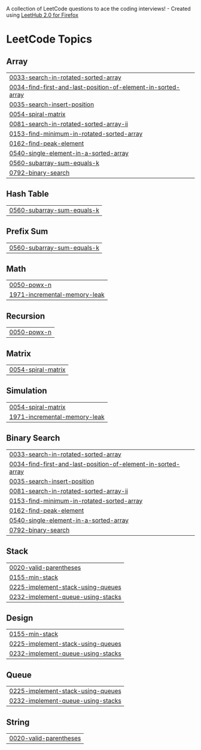 A collection of LeetCode questions to ace the coding interviews! - Created using [LeetHub 2.0 for Firefox](https://github.com/maitreya2954/LeetHub-2.0-Firefox)
<!---LeetCode Topics Start-->
# LeetCode Topics
## Array
|  |
| ------- |
| [0033-search-in-rotated-sorted-array](https://github.com/tusharsolan/DSA-with-Python/tree/master/0033-search-in-rotated-sorted-array) |
| [0034-find-first-and-last-position-of-element-in-sorted-array](https://github.com/tusharsolan/DSA-with-Python/tree/master/0034-find-first-and-last-position-of-element-in-sorted-array) |
| [0035-search-insert-position](https://github.com/tusharsolan/DSA-with-Python/tree/master/0035-search-insert-position) |
| [0054-spiral-matrix](https://github.com/tusharsolan/DSA-with-Python/tree/master/0054-spiral-matrix) |
| [0081-search-in-rotated-sorted-array-ii](https://github.com/tusharsolan/DSA-with-Python/tree/master/0081-search-in-rotated-sorted-array-ii) |
| [0153-find-minimum-in-rotated-sorted-array](https://github.com/tusharsolan/DSA-with-Python/tree/master/0153-find-minimum-in-rotated-sorted-array) |
| [0162-find-peak-element](https://github.com/tusharsolan/DSA-with-Python/tree/master/0162-find-peak-element) |
| [0540-single-element-in-a-sorted-array](https://github.com/tusharsolan/DSA-with-Python/tree/master/0540-single-element-in-a-sorted-array) |
| [0560-subarray-sum-equals-k](https://github.com/tusharsolan/DSA-with-Python/tree/master/0560-subarray-sum-equals-k) |
| [0792-binary-search](https://github.com/tusharsolan/DSA-with-Python/tree/master/0792-binary-search) |
## Hash Table
|  |
| ------- |
| [0560-subarray-sum-equals-k](https://github.com/tusharsolan/DSA-with-Python/tree/master/0560-subarray-sum-equals-k) |
## Prefix Sum
|  |
| ------- |
| [0560-subarray-sum-equals-k](https://github.com/tusharsolan/DSA-with-Python/tree/master/0560-subarray-sum-equals-k) |
## Math
|  |
| ------- |
| [0050-powx-n](https://github.com/tusharsolan/DSA-with-Python/tree/master/0050-powx-n) |
| [1971-incremental-memory-leak](https://github.com/tusharsolan/DSA-with-Python/tree/master/1971-incremental-memory-leak) |
## Recursion
|  |
| ------- |
| [0050-powx-n](https://github.com/tusharsolan/DSA-with-Python/tree/master/0050-powx-n) |
## Matrix
|  |
| ------- |
| [0054-spiral-matrix](https://github.com/tusharsolan/DSA-with-Python/tree/master/0054-spiral-matrix) |
## Simulation
|  |
| ------- |
| [0054-spiral-matrix](https://github.com/tusharsolan/DSA-with-Python/tree/master/0054-spiral-matrix) |
| [1971-incremental-memory-leak](https://github.com/tusharsolan/DSA-with-Python/tree/master/1971-incremental-memory-leak) |
## Binary Search
|  |
| ------- |
| [0033-search-in-rotated-sorted-array](https://github.com/tusharsolan/DSA-with-Python/tree/master/0033-search-in-rotated-sorted-array) |
| [0034-find-first-and-last-position-of-element-in-sorted-array](https://github.com/tusharsolan/DSA-with-Python/tree/master/0034-find-first-and-last-position-of-element-in-sorted-array) |
| [0035-search-insert-position](https://github.com/tusharsolan/DSA-with-Python/tree/master/0035-search-insert-position) |
| [0081-search-in-rotated-sorted-array-ii](https://github.com/tusharsolan/DSA-with-Python/tree/master/0081-search-in-rotated-sorted-array-ii) |
| [0153-find-minimum-in-rotated-sorted-array](https://github.com/tusharsolan/DSA-with-Python/tree/master/0153-find-minimum-in-rotated-sorted-array) |
| [0162-find-peak-element](https://github.com/tusharsolan/DSA-with-Python/tree/master/0162-find-peak-element) |
| [0540-single-element-in-a-sorted-array](https://github.com/tusharsolan/DSA-with-Python/tree/master/0540-single-element-in-a-sorted-array) |
| [0792-binary-search](https://github.com/tusharsolan/DSA-with-Python/tree/master/0792-binary-search) |
## Stack
|  |
| ------- |
| [0020-valid-parentheses](https://github.com/tusharsolan/DSA-with-Python/tree/master/0020-valid-parentheses) |
| [0155-min-stack](https://github.com/tusharsolan/DSA-with-Python/tree/master/0155-min-stack) |
| [0225-implement-stack-using-queues](https://github.com/tusharsolan/DSA-with-Python/tree/master/0225-implement-stack-using-queues) |
| [0232-implement-queue-using-stacks](https://github.com/tusharsolan/DSA-with-Python/tree/master/0232-implement-queue-using-stacks) |
## Design
|  |
| ------- |
| [0155-min-stack](https://github.com/tusharsolan/DSA-with-Python/tree/master/0155-min-stack) |
| [0225-implement-stack-using-queues](https://github.com/tusharsolan/DSA-with-Python/tree/master/0225-implement-stack-using-queues) |
| [0232-implement-queue-using-stacks](https://github.com/tusharsolan/DSA-with-Python/tree/master/0232-implement-queue-using-stacks) |
## Queue
|  |
| ------- |
| [0225-implement-stack-using-queues](https://github.com/tusharsolan/DSA-with-Python/tree/master/0225-implement-stack-using-queues) |
| [0232-implement-queue-using-stacks](https://github.com/tusharsolan/DSA-with-Python/tree/master/0232-implement-queue-using-stacks) |
## String
|  |
| ------- |
| [0020-valid-parentheses](https://github.com/tusharsolan/DSA-with-Python/tree/master/0020-valid-parentheses) |
<!---LeetCode Topics End-->